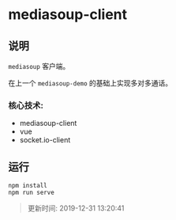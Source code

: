 # mediasoup-client
## 说明
`mediasoup` 客户端。

在上一个 `mediasoup-demo` 的基础上实现多对多通话。
### 核心技术: 
- mediasoup-client
- vue
- socket.io-client

## 运行
```
npm install
npm run serve
```

> 更新时间: 2019-12-31 13:20:41
